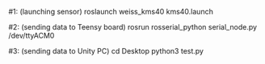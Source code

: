 #1: (launching sensor)
roslaunch weiss_kms40 kms40.launch 

#2: (sending data to Teensy board)
rosrun rosserial_python serial_node.py /dev/ttyACM0

#3: (sending data to Unity PC)
cd Desktop 
python3 test.py
